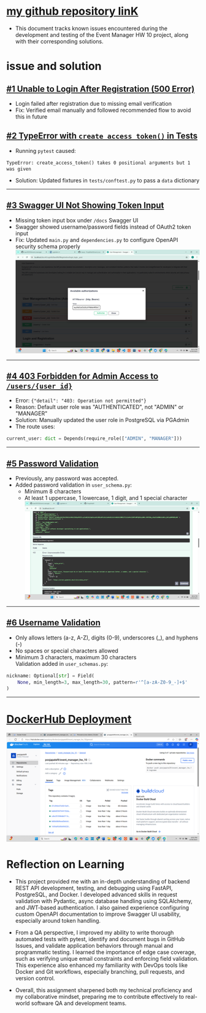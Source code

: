 # [my github repository linK](https://github.com/PoojaPatel9/event_manager_HW_10.git)

- This document tracks known issues encountered during the development and testing of the Event Manager HW 10 project, along with their corresponding solutions.

# issue and solution

## [#1 Unable to Login After Registration (500 Error)](https://github.com/PoojaPatel9/event_manager_HW_10/issues/1)

- Login failed after registration due to missing email verification
- Fix: Verified email manually and followed recommended flow to avoid this in future

## [#2 TypeError with `create_access_token()` in Tests](https://github.com/PoojaPatel9/event_manager_HW_10/issues/2)

- Running `pytest` caused:
```
TypeError: create_access_token() takes 0 positional arguments but 1 was given
```
- Solution: Updated fixtures in `tests/conftest.py` to pass a `data` dictionary

---
## [#3 Swagger UI Not Showing Token Input](https://github.com/PoojaPatel9/event_manager_HW_10/issues/3)

- Missing token input box under `/docs` Swagger UI
- Swagger showed username/password fields instead of OAuth2 token input
- Fix: Updated `main.py` and `dependencies.py` to configure OpenAPI security schema properly
![AFTER SOLUTION](images/TOKENBOX.png)

---
## [#4 403 Forbidden for Admin Access to `/users/{user_id}`](https://github.com/PoojaPatel9/event_manager_HW_10/issues/4)

- Error: `{"detail": "403: Operation not permitted"}`
- Reason: Default user role was "AUTHENTICATED", not "ADMIN" or "MANAGER"
- Solution: Manually updated the user role in PostgreSQL via PGAdmin
- The route uses:
```python
current_user: dict = Depends(require_role(["ADMIN", "MANAGER"]))
```

---
## [#5 Password Validation](https://github.com/PoojaPatel9/event_manager_HW_10/issues/5)

- Previously, any password was accepted.
- Added password validation in `user_schema.py`:
  - Minimum 8 characters
  - At least 1 uppercase, 1 lowercase, 1 digit, and 1 special character
![PASSWORD VALIDATION ERROR](images/PASSWORD%20VALIDATION.png)

---
## [#6 Username Validation](https://github.com/PoojaPatel9/event_manager_HW_10/issues/6)

- Only allows letters (a-z, A-Z), digits (0-9), underscores (_), and hyphens (-)
- No spaces or special characters allowed
- Minimum 3 characters, maximum 30 characters  
Validation added in `user_schemas.py`:
```python
nickname: Optional[str] = Field(
    None, min_length=3, max_length=30, pattern=r'^[a-zA-Z0-9_-]+$'
)
```

---


# [DockerHub Deployment](https://hub.docker.com/repository/docker/poojapatel9/event_manager_hw_10)

![DOCKERHUB IMAGE](images/DOCKERHUB%20IMAGE.png)

# Reflection on Learning

- This project provided me with an in-depth understanding of backend REST API development, testing, and debugging using FastAPI, PostgreSQL, and Docker. I developed advanced skills in request validation with Pydantic, async database handling using SQLAlchemy, and JWT-based authentication. I also gained experience configuring custom OpenAPI documentation to improve Swagger UI usability, especially around token handling.

- From a QA perspective, I improved my ability to write thorough automated tests with pytest, identify and document bugs in GitHub Issues, and validate application behaviors through manual and programmatic testing. I learned the importance of edge case coverage, such as verifying unique email constraints and enforcing field validation. This experience also enhanced my familiarity with DevOps tools like Docker and Git workflows, especially branching, pull requests, and version control.

- Overall, this assignment sharpened both my technical proficiency and my collaborative mindset, preparing me to contribute effectively to real-world software QA and development teams.
